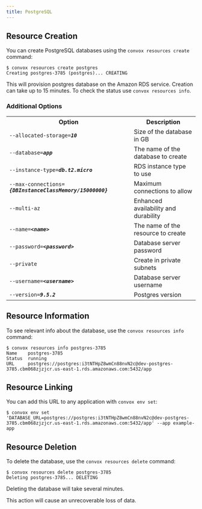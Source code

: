 ```yaml
---
title: PostgreSQL
---
```


## Resource Creation

You can create PostgreSQL databases using the `convox resources create` command:

    $ convox resources create postgres
    Creating postgres-3785 (postgres)... CREATING

This will provision postgres database on the Amazon RDS service. Creation can take up to 15 minutes. To check the status use `convox resources info`.

### Additional Options

<table>
  <tr><th>Option</th><th>Description</th></tr>
  <tr><td><code>--allocated-storage=<b><i>10</i></b></code></td><td>Size of the database in GB</td></tr>
  <tr><td><code>--database=<b><i>app</i></b></code></td><td>The name of the database to create</td></tr>
  <tr><td><code>--instance-type=<b><i>db.t2.micro</i></b></code></td><td>RDS instance type to use</td></tr>
  <tr><td><code>--max-connections=<b><i>{DBInstanceClassMemory/15000000}</i></b></code></td><td>Maximum connections to allow</td></tr>
  <tr><td><code>--multi-az</code></td><td>Enhanced availability and durability</td></tr>
  <tr><td><code>--name=<b><i>&lt;name&gt;</i></b></code></td><td>The name of the resource to create</td></tr>
  <tr><td><code>--password=<b><i>&lt;password&gt;</i></b></code></td><td>Database server password</td></tr>
  <tr><td><code>--private</code></td><td>Create in private subnets</td></tr>
  <tr><td><code>--username=<b><i>&lt;username&gt;</i></b></code></td><td>Database server username</td></tr>
  <tr><td><code>--version=<b><i>9.5.2</i></b></code></td><td>Postgres version</td></tr>
</table>

## Resource Information

To see relevant info about the database, use the `convox resources info` command:

    $ convox resources info postgres-3785
    Name    postgres-3785
    Status  running
    URL     postgres://postgres:i3tNTHpZ8wmCn88nvN2c@dev-postgres-3785.cbm068zjzjcr.us-east-1.rds.amazonaws.com:5432/app

## Resource Linking

You can add this URL to any application with `convox env set`:

    $ convox env set 'DATABASE_URL=postgres://postgres:i3tNTHpZ8wmCn88nvN2c@dev-postgres-3785.cbm068zjzjcr.us-east-1.rds.amazonaws.com:5432/app' --app example-app

## Resource Deletion

To delete the database, use the `convox resources delete` command:

    $ convox resources delete postgres-3785
    Deleting postgres-3785... DELETING

Deleting the database will take several minutes.

<div class="block-callout block-show-callout type-warning" markdown="1">
This action will cause an unrecoverable loss of data.
</div>
